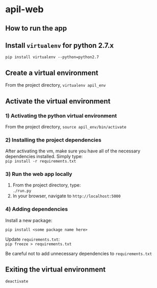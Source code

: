 # apil-web

## How to run the app
## Install `virtualenv` for python 2.7.x

`pip install virtualenv --python=python2.7`

## Create a virtual environment

From the project directory, `virtualenv apil_env`
## Activate the virtual environment
### 1) Activating the python virtual environment  

From the project directory, `source apil_env/bin/activate`

### 2) Installing the project dependencies

After activating the vm, make sure you have all of the necessary dependencies installed.  Simply type:  
`pip install -r requirements.txt`

### 3) Run the web app locally

  1. From the project directory, type:  
`./run.py`  
  2. In your browser, navigate to `http://localhost:5000`

### 4) Adding dependencies

Install a new package:  

`pip install <some package name here>`

Update `requirements.txt`:  
`pip freeze > requirements.txt`

Be careful not to add unnecessary dependencies to `requirements.txt`
## Exiting the virtual environment

`deactivate`
